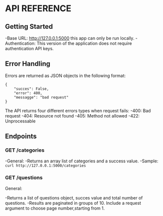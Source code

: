 # API REFERENCE

## Getting Started

-Base URL: http://127.0.0.1:5000 this app can only be run locally.
-Authentication: This version of the application does not require authentication API keys.

## Error Handling

Errors are returned as JSON objects in the following format:

```
{
    "succes": False,
    "error": 400,
    "messagge": "bad request"
}
```

The API returns four different errors types when request fails:
    -400: Bad request
    -404: Resource not found
    -405: Method not allowed
    -422: Unprocessable

## Endpoints

### GET /categories
-General:
    -Returns an array list of categories and a success value.
    -Sample: ```curl http://127.0.0.1:5000/categories``` 

### GET /questions

General:

-Returns a list of questions object, succes value and total number of questions.
-Results are paginated in groups of 10. Include a request argument to choose page number,starting from 1.
